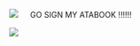 ![](https://komarev.com/ghpvc/?username=your-github-piercedskin&color=lightgrey&label=views&base=1000) 
　 GO SIGN MY ATABOOK !!!!!!


![](https://71781816.carrd.co/assets/images/image10.jpg?v=0641c577)

<!--
**piercedskin/piercedskin** is a ✨ _special_ ✨ repository because its `README.md` (this file) appears on your GitHub profile.

Here are some ideas to get you started:

- 🔭 I’m currently working on ...
- 🌱 I’m currently learning ...
- 👯 I’m looking to collaborate on ...
- 🤔 I’m looking for help with ...
- 💬 Ask me about ...
- 📫 How to reach me: ...
- 😄 Pronouns: ...
- ⚡ Fun fact: ...
-->
